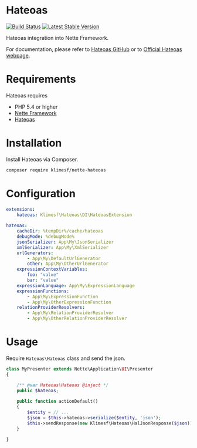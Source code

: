 # Hateoas

[![Build Status](https://travis-ci.org/klimesf/nette-hateoas.svg?branch=master)](https://travis-ci.org/klimesf/nette-hateoas)
[![Latest Stable Version](https://poser.pugx.org/klimesf/nette-hateoas/version)](https://packagist.org/packages/klimesf/nette-hateoas)

Hateoas integration into Nette Framework.

For documentation, please refer to [Hateoas GitHub](https://github.com/willdurand/Hateoas)
or to [Official Hateoas webpage](http://hateoas-php.org).

Requirements
============

Hateoas requires

- PHP 5.4 or higher
- [Nette Framework](https://github.com/nette/nette)
- [Hateoas](https://github.com/willdurand/Hateoas)

Installation
============

Install Hateoas via Composer.

```sh
composer require klimesf/nette-hateoas
```

Configuration
=============

```yml
extensions:
	hateoas: Klimesf\Hateoas\DI\HateoasExtension
	
hateoas:
	cacheDir: %tempDir%/cache/hateoas
	debugMode: %debugMode%
	jsonSerializer: App\My\JsonSerializer
	xmlSerializer: App\My\XmlSerializer
	urlGenerators:
		- App\My\DefaultUrlGenerator
		other: App\My\OtherUrlGenerator
	expressionContextVariables:
		foo: "value"
		bar: "value"
	expressionLanguage: App\My\ExpressionLanguage
	expressionFunctions:
		- App\My\ExpressionFunction
		- App\My\OtherExpressionFunction
	relationProviderResolvers:
		- App\My\RelationProviderResolver
		- App\My\OtherRelationProviderResolver
```

Usage
=====

Require `Hateoas\Hateoas` class and send the json.

```php
class MyPresenter extends Nette\Application\UI\Presenter
{

	/** @var Hateoas\Hateoas @inject */
	public $hateoas;
	
	public function actionDefault()
	{
		$entity = // ...
		$json = $this->hateoas->serialize($entity, 'json');
		$this->sendResponse(new Klimesf\Hateoas\HalJsonResponse($json)); // Sends HAL JSON response
	}

}
```
